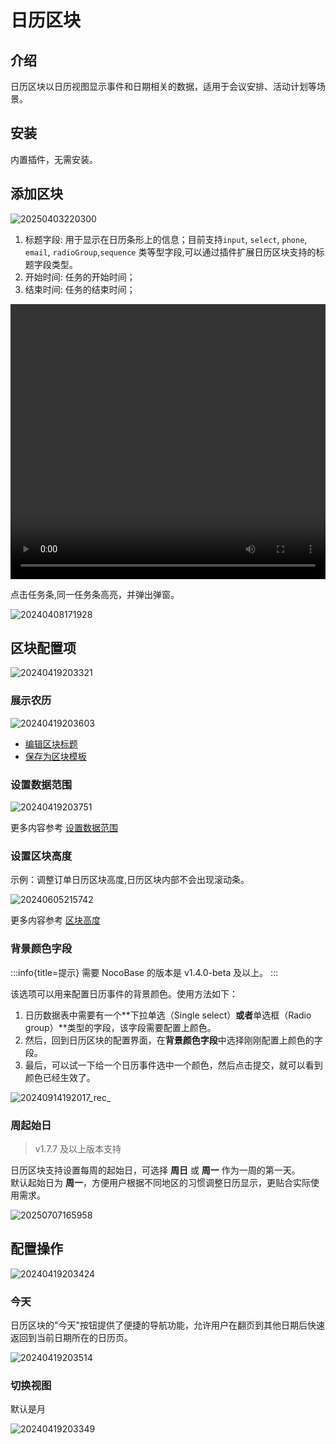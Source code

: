 # 日历区块

<PluginInfo name="calendar"></PluginInfo>

## 介绍

日历区块以日历视图显示事件和日期相关的数据，适用于会议安排、活动计划等场景。

## 安装

内置插件，无需安装。

## 添加区块

![20250403220300](https://static-docs.nocobase.com/20250403220300.png)

1. 标题字段: 用于显示在日历条形上的信息；目前支持`input`, `select`, `phone`, `email`, `radioGroup`,`sequence` 类等型字段,可以通过插件扩展日历区块支持的标题字段类型。
2. 开始时间: 任务的开始时间；
3. 结束时间: 任务的结束时间；

<video width="100%" height="440" controls>
      <source src="https://static-docs.nocobase.com/20240419201640.mp4" type="video/mp4">
</video>


点击任务条,同一任务条高亮，并弹出弹窗。

![20240408171928](https://static-docs.nocobase.com/20240408171928.png)

## 区块配置项

![20240419203321](https://static-docs.nocobase.com/20240419203321.png)

### 展示农历

![20240419203603](https://static-docs.nocobase.com/20240419203603.png)

- [编辑区块标题](/handbook/ui/blocks/block-settings/block-title)
- [保存为区块模板](/handbook/block-template)

### 设置数据范围

![20240419203751](https://static-docs.nocobase.com/20240419203751.png)

更多内容参考 [设置数据范围](/handbook/ui/blocks/block-settings/data-scope)

### 设置区块高度

示例：调整订单日历区块高度,日历区块内部不会出现滚动条。

![20240605215742](https://static-docs.nocobase.com/20240605215742.gif)

更多内容参考 [区块高度](/handbook/ui/blocks/block-settings/block-height)

### 背景颜色字段

:::info{title=提示}
需要 NocoBase 的版本是 v1.4.0-beta 及以上。
:::

该选项可以用来配置日历事件的背景颜色。使用方法如下：

1. 日历数据表中需要有一个**下拉单选（Single select）**或者**单选框（Radio group）**类型的字段，该字段需要配置上颜色。
2. 然后，回到日历区块的配置界面，在**背景颜色字段**中选择刚刚配置上颜色的字段。
3. 最后，可以试一下给一个日历事件选中一个颜色，然后点击提交，就可以看到颜色已经生效了。

![20240914192017_rec_](https://static-docs.nocobase.com/20240914192017_rec_.gif)

### 周起始日

> v1.7.7 及以上版本支持 

日历区块支持设置每周的起始日，可选择 **周日** 或 **周一** 作为一周的第一天。  
默认起始日为 **周一**，方便用户根据不同地区的习惯调整日历显示，更贴合实际使用需求。

![20250707165958](https://static-docs.nocobase.com/20250707165958.png)
## 配置操作

![20240419203424](https://static-docs.nocobase.com/20240419203424.png)

### 今天

日历区块的"今天"按钮提供了便捷的导航功能，允许用户在翻页到其他日期后快速返回到当前日期所在的日历页。

![20240419203514](https://static-docs.nocobase.com/20240419203514.png)

### 切换视图

默认是月

![20240419203349](https://static-docs.nocobase.com/20240419203349.png)
